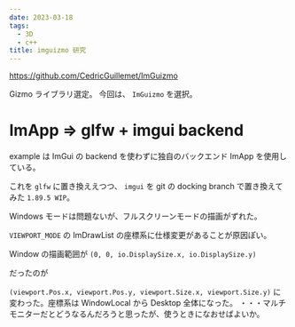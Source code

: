 ```yaml
---
date: 2023-03-18
tags:
  - 3D
  - c++
title: imguizmo 研究
---
```


https://github.com/CedricGuillemet/ImGuizmo

Gizmo ライブラリ選定。
今回は、 `ImGuizmo` を選択。

# ImApp => glfw + imgui backend

example は ImGui の backend を使わずに独自のバックエンド ImApp を使用している。

これを `glfw` に置き換ええつつ、 `imgui` を git の docking branch で置き換えてみた `1.89.5 WIP`。

Windows モードは問題ないが、フルスクリーンモードの描画がずれた。

`VIEWPORT_MODE` の ImDrawList の座標系に仕様変更があることが原因ぽい。

Window の描画範囲が `(0, 0, io.DisplaySize.x, io.DisplaySize.y)`

だったのが

`(viewport.Pos.x, viewport.Pos.y, viewport.Size.x, viewport.Size.y)`
に変わった。座標系は WindowLocal から Desktop 全体になった。
・・・マルチモニターだとどうなるんだろうと思ったが、使うときになおせばよいか。
